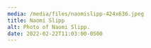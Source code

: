 ```yaml
---
media: /media/files/naomislipp-424x636.jpeg
title: Naomi Slipp
alt: Photo of Naomi Slipp.
date: 2022-02-22T11:03:00-0500
---
```

